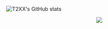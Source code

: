 ![T2XX's GitHub stats](https://github-readme-stats.vercel.app/api?username=T2XX&show_icons=true)
<div align="center"> <img src="https://activity-graph.herokuapp.com/graph?username=sun0225SUN&theme=xcode" /> </div>
